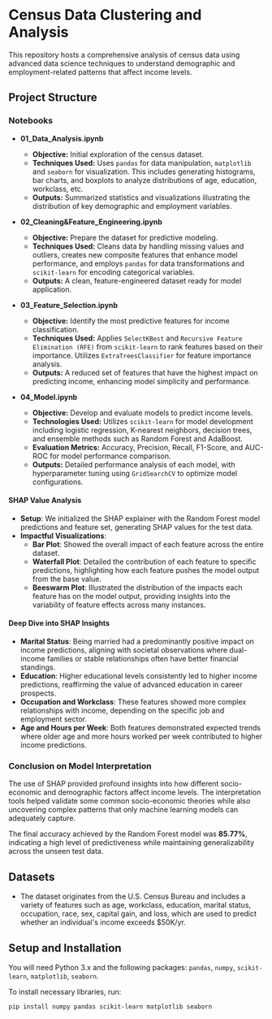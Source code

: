 # Census Data Clustering and Analysis

This repository hosts a comprehensive analysis of census data using advanced data science techniques to understand demographic and employment-related patterns that affect income levels.

## Project Structure

### Notebooks

- **01_Data_Analysis.ipynb**
  - **Objective:** Initial exploration of the census dataset. 
  - **Techniques Used:** Uses `pandas` for data manipulation, `matplotlib` and `seaborn` for visualization. This includes generating histograms, bar charts, and boxplots to analyze distributions of age, education, workclass, etc.
  - **Outputs:** Summarized statistics and visualizations illustrating the distribution of key demographic and employment variables.

- **02_Cleaning&Feature_Engineering.ipynb**
  - **Objective:** Prepare the dataset for predictive modeling.
  - **Techniques Used:** Cleans data by handling missing values and outliers, creates new composite features that enhance model performance, and employs `pandas` for data transformations and `scikit-learn` for encoding categorical variables.
  - **Outputs:** A clean, feature-engineered dataset ready for model application.

- **03_Feature_Selection.ipynb**
  - **Objective:** Identify the most predictive features for income classification.
  - **Techniques Used:** Applies `SelectKBest` and `Recursive Feature Elimination (RFE)` from `scikit-learn` to rank features based on their importance. Utilizes `ExtraTreesClassifier` for feature importance analysis.
  - **Outputs:** A reduced set of features that have the highest impact on predicting income, enhancing model simplicity and performance.

- **04_Model.ipynb**
  - **Objective:** Develop and evaluate models to predict income levels.
  - **Technologies Used:** Utilizes `scikit-learn` for model development including logistic regression, K-nearest neighbors, decision trees, and ensemble methods such as Random Forest and AdaBoost. 
  - **Evaluation Metrics:** Accuracy, Precision, Recall, F1-Score, and AUC-ROC for model performance comparison.
  - **Outputs:** Detailed performance analysis of each model, with hyperparameter tuning using `GridSearchCV` to optimize model configurations.

#### SHAP Value Analysis

- **Setup**: We initialized the SHAP explainer with the Random Forest model predictions and feature set, generating SHAP values for the test data.
- **Impactful Visualizations**:
  - **Bar Plot**: Showed the overall impact of each feature across the entire dataset.
  - **Waterfall Plot**: Detailed the contribution of each feature to specific predictions, highlighting how each feature pushes the model output from the base value.
  - **Beeswarm Plot**: Illustrated the distribution of the impacts each feature has on the model output, providing insights into the variability of feature effects across many instances.

#### Deep Dive into SHAP Insights

- **Marital Status**: Being married had a predominantly positive impact on income predictions, aligning with societal observations where dual-income families or stable relationships often have better financial standings.
- **Education**: Higher educational levels consistently led to higher income predictions, reaffirming the value of advanced education in career prospects.
- **Occupation and Workclass**: These features showed more complex relationships with income, depending on the specific job and employment sector.
- **Age and Hours per Week**: Both features demonstrated expected trends where older age and more hours worked per week contributed to higher income predictions.

### Conclusion on Model Interpretation

The use of SHAP provided profound insights into how different socio-economic and demographic factors affect income levels. The interpretation tools helped validate some common socio-economic theories while also uncovering complex patterns that only machine learning models can adequately capture.

The final accuracy achieved by the Random Forest model was **85.77%**, indicating a high level of predictiveness while maintaining generalizability across the unseen test data.



## Datasets

- The dataset originates from the U.S. Census Bureau and includes a variety of features such as age, workclass, education, marital status, occupation, race, sex, capital gain, and loss, which are used to predict whether an individual's income exceeds $50K/yr.



## Setup and Installation

You will need Python 3.x and the following packages: `pandas`, `numpy`, `scikit-learn`, `matplotlib`, `seaborn`.

To install necessary libraries, run:
```bash
pip install numpy pandas scikit-learn matplotlib seaborn
